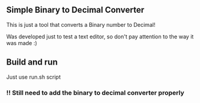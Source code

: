 ## Simple Binary to Decimal Converter

This is just a tool that converts a Binary number to Decimal!

Was developed just to test a text editor, so don't pay attention to the way it was made :)

## Build and run

Just use run.sh script

### !! Still need to add the binary to decimal converter properly
